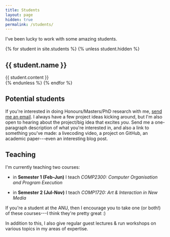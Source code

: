 ```yaml
---
title: Students
layout: page
hidden: true
permalink: /students/
---
```


I've been lucky to work with some amazing students.

{% for student in site.students %}
  {% unless student.hidden %}
  <h2>{{ student.name }}</h2>
  <article class="post-content">
    {{ student.content }}
  </article>
  {% endunless %}
{% endfor %}

## Potential students

If you're interested in doing Honours/Masters/PhD research with
me, [send me an email](mailto:ben.swift@anu.edu.au). I always have a few project
ideas kicking around, but I'm also open to hearing about the project/big idea
that excites *you*. Send me a one-paragraph description of what you're
interested in, and also a link to something you've made: a livecoding video, a
project on GitHub, an academic paper---even an interesting blog post.

## Teaching

<!-- Computers are just so *useful* in all domains of human endeavour, and giving -->
<!-- people the skills to do interesting things with them is really important work. -->
<!-- Because of this, I put a lot of effort into teaching undergraduate and -->
<!-- masters-level Computer Science in my current job in the Research School of -->
<!-- Computer Science at the Australian National University. -->

I'm currently teaching two courses:

- in **Semester 1 (Feb-Jun)** I teach *COMP2300: Computer Organisation and
  Program Execution*

- in **Semester 2 (Jul-Nov)** I teach *COMP1720: Art & Interaction in New
  Media*

If you're a student at the ANU, then I encourage you to take one (or both!) of
these courses---I think they're pretty great :)

In addition to this, I also give regular guest lectures & run workshops on
various topics in my areas of expertise.
